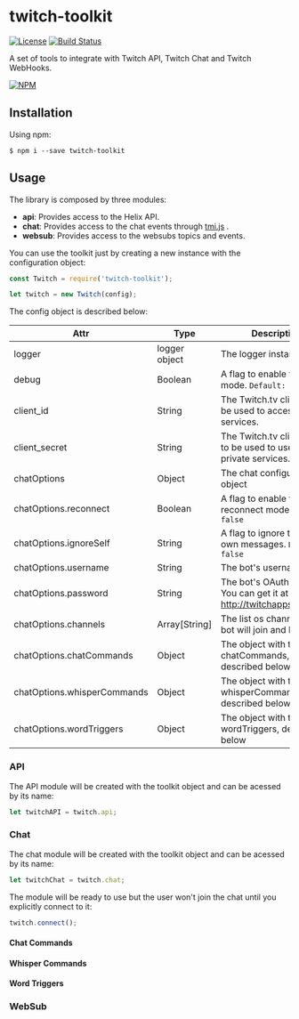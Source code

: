 # twitch-toolkit
[![License](http://img.shields.io/:license-mit-blue.svg?style=flat)](http://doge.mit-license.org)
[![Build Status](https://travis-ci.org/chriteixeira/twitch-toolkit.svg?branch=master)](https://travis-ci.org/chriteixeira/twitch-toolkit)

A set of tools to integrate with Twitch API, Twitch Chat and Twitch WebHooks.

[![NPM](https://nodei.co/npm/twitch-toolkit.png?downloads=true&downloadRank=true)](https://nodei.co/npm/twitch-toolkit/)

## Installation

Using npm:
```shell
$ npm i --save twitch-toolkit
```

## Usage

The library is composed by three modules:
* **api**: Provides access to the Helix API.
* **chat**: Provides access to the chat events through [tmi.js](https://github.com/tmijs) .
* **websub**: Provides access to the websubs topics and events.

You can use the toolkit just by creating a new instance with the configuration object:

```javascript
const Twitch = require('twitch-toolkit');

let twitch = new Twitch(config);
```

The config object is described below:

| Attr          | Type                |  Description    |
| ------------- | ------------------- | --------------- |
| logger        | logger object       | The logger instance.    |
| debug         | Boolean             | A flag to enable the debug mode. `Default: false`    |
| client_id     | String              | The Twitch.tv client ID to be used to access the services.    |
| client_secret | String              | The Twitch.tv client secret to be used to use the private services.    |
| chatOptions   | Object              | The chat configuration object    |
| chatOptions.reconnect | Boolean |  A flag to enable the auto-reconnect mode. `Default: false`    |
| chatOptions.ignoreSelf | String | A flag to ignore the bots own messages. `Default: false`    |
| chatOptions.username | String | The bot's username.    |
| chatOptions.password | String | The bot's OAuth Token. You can get it at http://twitchapps.com/tmi/   |
| chatOptions.channels | Array[String]       | The list os channels the bot will join and listen. |
| chatOptions.chatCommands | Object | The object with the chatCommands, described below   |
| chatOptions.whisperCommands | Object | The object with the whisperCommands, described below   |
| chatOptions.wordTriggers | Object | The object with the wordTriggers, described below   |

### API

The API module will be created with the toolkit object and can be acessed by its name:
```javascript
let twitchAPI = twitch.api;
```

### Chat

The chat module will be created with the toolkit object and can be acessed by its name:
```javascript
let twitchChat = twitch.chat;
```
The module will be ready to use but the user won't join the chat until you explicitly connect to it:

```javascript
twitch.connect();
```

#### Chat Commands
#### Whisper Commands
#### Word Triggers

### WebSub
